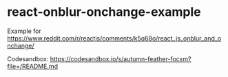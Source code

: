 # react-onblur-onchange-example
Example for https://www.reddit.com/r/reactjs/comments/k5q68o/react_js_onblur_and_onchange/

Codesandbox: https://codesandbox.io/s/autumn-feather-focxm?file=/README.md
